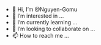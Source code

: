 - 👋 Hi, I’m @Nguyen-Gomu
- 👀 I’m interested in ...
- 🌱 I’m currently learning ...
- 💞️ I’m looking to collaborate on ...
- 📫 How to reach me ...

<!---
Nguyen-Gomu/Nguyen-Gomu is a ✨ special ✨ repository because its `README.md` (this file) appears on your GitHub profile.
You can click the Preview link to take a look at your changes.
--->
